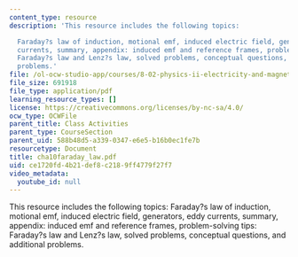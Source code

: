 ```yaml
---
content_type: resource
description: 'This resource includes the following topics:

  Faraday?s law of induction, motional emf, induced electric field, generators, eddy
  currents, summary, appendix: induced emf and reference frames, problem-solving tips:
  Faraday?s law and Lenz?s law, solved problems, conceptual questions, and additional
  problems.'
file: /ol-ocw-studio-app/courses/8-02-physics-ii-electricity-and-magnetism-spring-2007/ce1720fd4b21def8c2189ff4779f27f7_cha10faraday_law.pdf
file_size: 691918
file_type: application/pdf
learning_resource_types: []
license: https://creativecommons.org/licenses/by-nc-sa/4.0/
ocw_type: OCWFile
parent_title: Class Activities
parent_type: CourseSection
parent_uid: 588b48d5-a339-0347-e6e5-b16b0ec1fe7b
resourcetype: Document
title: cha10faraday_law.pdf
uid: ce1720fd-4b21-def8-c218-9ff4779f27f7
video_metadata:
  youtube_id: null
---
```

This resource includes the following topics:
Faraday?s law of induction, motional emf, induced electric field, generators, eddy currents, summary, appendix: induced emf and reference frames, problem-solving tips: Faraday?s law and Lenz?s law, solved problems, conceptual questions, and additional problems.